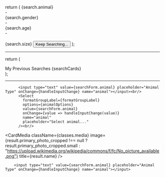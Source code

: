 return (
<Card className={classes.root} variant="outlined">
<CardContent>
<Typography variant="body2" component="p">
{search.animal}
<br /> -
<br />
{search.gender}
<br /> -
<br />
{search.age}
<br /> -
<br />  
 {search.size}
</Typography>
</CardContent>
<CardActions>
<Button size="small">Keep Searching...</Button>
</CardActions>
</Card>
);

---

return (
<div className={classes.root}>
<Grid container spacing={5}>
<Grid item xs={12}>
<Paper className={classes.paper}>My Previous Searches</Paper>
</Grid>
{searchCards}
</Grid>
</div>
);

---

<FormControl className={classes.formControl}>
</FormControl>

          <input type="text" value={searchForm.animal} placeholder="Animal Type" onChange={handleInputChange} name="animal"></input><br/>
          <Select 
            formatGroupLabel={formatGroupLabel}
            options={animalOptions}
            value={searchForm.animal}
            onChange={value => handleInputChange(value)}
            name="animal"
            placeholder="Select animal..."
          /><br/>

<CardMedia
          className={classes.media}
          image={result.primary_photo_cropped !== null ? result.primary_photo_cropped.small : "https://upload.wikimedia.org/wikipedia/commons/f/fc/No_picture_available.png"}
          title={result.name}
        />

        <input type="text" value={searchForm.animal} placeholder="Animal Type" onChange={handleInputChange} name="animal"></input>